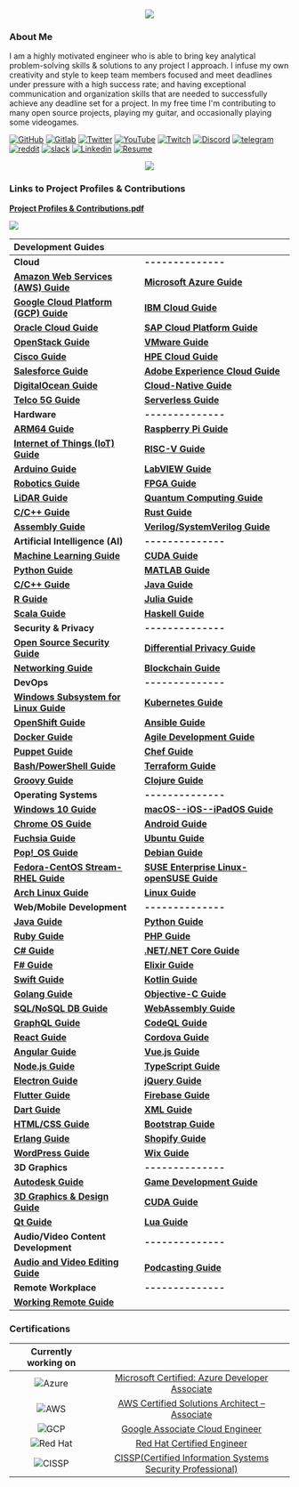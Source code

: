 <h1 align="center">
 <img src="https://user-images.githubusercontent.com/45159366/81243342-6c350f00-8fc4-11ea-9037-9cbe0f7bf3ff.png">
</h1>

### About Me
I am a highly motivated engineer who is able to bring key analytical problem-solving skills & solutions to any project I approach. I infuse my own creativity and style to keep team members focused and meet deadlines under pressure with a high success rate; and having exceptional communication and organization skills that are needed to successfully achieve any deadline set for a project. In my free time I'm contributing to many open source projects, playing my guitar, and occasionally playing some videogames.

[![GitHub](https://user-images.githubusercontent.com/45159366/94374332-67cad900-00c0-11eb-953d-8727aae8031d.png)](https://github.com/mikeroyal)
[![Gitlab](https://user-images.githubusercontent.com/45159366/114458301-e20e0700-9b93-11eb-8b4a-81784aba901c.png)](https://gitlab.com/maos20008)
[![Twitter](https://user-images.githubusercontent.com/45159366/85327986-bdba3000-b484-11ea-87f0-20be14e54852.png)](https://twitter.com/Miker256)
[![YouTube](https://user-images.githubusercontent.com/45159366/95527913-81570500-098b-11eb-9d12-7601543de4aa.png)]()
[![Twitch](https://user-images.githubusercontent.com/45159366/95504868-3ecd0280-0962-11eb-8ec2-a6c84182fb3e.png)](https://www.twitch.tv/r0yal_games)
[![Discord](https://user-images.githubusercontent.com/45159366/114456852-3617ec00-9b92-11eb-9446-7ecd481c0ba1.png)]()
[![telegram](https://user-images.githubusercontent.com/45159366/114456871-3a440980-9b92-11eb-9141-63c3add3fea7.png)]()
[![reddit](https://user-images.githubusercontent.com/45159366/114456858-37491900-9b92-11eb-9420-cb749e122dd8.png)]()
[![slack](https://user-images.githubusercontent.com/45159366/114456875-3b753680-9b92-11eb-86e4-202149551fad.png)]()
[![Linkedin](https://user-images.githubusercontent.com/45159366/85327989-beeb5d00-b484-11ea-9996-d6042a365e34.png)](https://www.linkedin.com/in/michael-royal-b923b4134/)
[![Resume](https://user-images.githubusercontent.com/45159366/85609897-5e3a5c80-b60b-11ea-94d4-751c7385e80a.png)](https://github.com/mikeroyal/mikeroyal.github.io/files/6612189/Michael_Royal_Resume.pdf)

<p align="center">
 <img src="https://user-images.githubusercontent.com/45159366/122827012-b3e62b00-d298-11eb-9382-d5e0ff96cc3c.gif">
 </p>

### Links to Project Profiles & Contributions

**[Project Profiles & Contributions.pdf](https://github.com/mikeroyal/mikeroyal.github.io/files/4875593/Links.to.Project.Contributions.pdf)**

 <img src="https://user-images.githubusercontent.com/45159366/122827819-bdbc5e00-d299-11eb-962a-a1b115b7faad.png">


| **Development Guides**|  |
| :--------------------| :--------------------| 
| **Cloud**|**--------------** |
|**[Amazon Web Services (AWS) Guide](https://github.com/mikeroyal/AWS-Guide)**|**[Microsoft Azure Guide](https://github.com/mikeroyal/Azure-Guide)**|
|**[Google Cloud Platform (GCP) Guide](https://github.com/mikeroyal/Google-Cloud-Guide)**|**[IBM Cloud Guide](https://github.com/mikeroyal/IBM-Cloud-Guide)**|
|**[Oracle Cloud Guide](https://github.com/mikeroyal/Oracle-Cloud-Guide)**| **[SAP Cloud Platform Guide](https://github.com/mikeroyal/SAP-Guide)**|
|**[OpenStack Guide](https://github.com/mikeroyal/OpenStack-Guide)**| **[VMware Guide](https://github.com/mikeroyal/VMware-Guide)**|
|**[Cisco Guide](https://github.com/mikeroyal/Cisco-Guide)**| **[HPE Cloud Guide](https://github.com/mikeroyal/HPE-Guide)**|
|**[Salesforce Guide](https://github.com/mikeroyal/Salesforce-Guide)**|**[Adobe Experience Cloud Guide](https://github.com/mikeroyal/Adobe-Experience-Cloud-Guide)**|
|**[DigitalOcean Guide](https://github.com/mikeroyal/DigitalOcean-Guide)**|**[Cloud-Native Guide](https://github.com/mikeroyal/Cloud-Native-Guide)**|
|**[Telco 5G Guide](https://github.com/mikeroyal/Telo-5G-Guide)**|**[Serverless Guide](https://github.com/mikeroyal/Serverless-Guide)**|
| **Hardware**| **--------------**|
|**[ARM64 Guide](https://github.com/mikeroyal/ARM-Guide)**|**[Raspberry Pi Guide](https://github.com/mikeroyal/Raspberry-Pi-Guide)**|
|**[Internet of Things (IoT) Guide](https://github.com/mikeroyal/IoT-Guide)**|**[RISC-V Guide](https://github.com/mikeroyal/RISC-V-Guide)**|
|**[Arduino Guide](https://github.com/mikeroyal/Arduino-Guide)**| **[LabVIEW Guide](https://github.com/mikeroyal/LabVIEW-Guide)**|
|**[Robotics Guide](https://github.com/mikeroyal/Robotics-guide)**|**[FPGA Guide](https://github.com/mikeroyal/FPGA-Guide)**|
|**[LiDAR Guide](https://github.com/mikeroyal/LiDAR-Guide)**|**[Quantum Computing Guide](https://github.com/mikeroyal/Quantum-Computing-Guide)**|
|**[C/C++ Guide](https://github.com/mikeroyal/CPP-Guide)**|**[Rust Guide](https://github.com/mikeroyal/Rust_lang-Guide)**|
|**[Assembly Guide](https://github.com/mikeroyal/Assembly-Guide)**|**[Verilog/SystemVerilog Guide](https://github.com/mikeroyal/Verilog-SystemVerilog-Guide)**|
| **Artificial Intelligence (AI)** | **--------------** |
|**[Machine Learning Guide](https://github.com/mikeroyal/Machine-Learning-Guide)**|**[CUDA Guide](https://github.com/mikeroyal/CUDA-Guide)**|
|**[Python Guide](https://github.com/mikeroyal/Python-Guide)**|**[MATLAB Guide](https://github.com/mikeroyal/MATLAB-Guide)**|
|**[C/C++ Guide](https://github.com/mikeroyal/CPP-Guide)**|**[Java Guide](https://github.com/mikeroyal/Java-Guide)**|
|**[R Guide](https://github.com/mikeroyal/R-Guide)**|**[Julia Guide](https://github.com/mikeroyal/Julia_lang-Guide)**|
|**[Scala Guide](https://github.com/mikeroyal/Scala-Guide)**|**[Haskell Guide](https://github.com/mikeroyal/Haskell-Guide)**|
| **Security & Privacy**| **--------------** |
|**[Open Source Security Guide](https://github.com/mikeroyal/Open-Source-Security-Guide)**|**[Differential Privacy Guide](https://github.com/mikeroyal/Differential-Privacy-Guide)**|
|**[Networking Guide](https://github.com/mikeroyal/Networking-Guide)**|**[Blockchain Guide](https://github.com/mikeroyal/Blockchain-Guide)**|
| **DevOps**| **--------------** |
|**[Windows Subsystem for Linux Guide](https://github.com/mikeroyal/WSL-Guide)**|**[Kubernetes Guide](https://github.com/mikeroyal/Kubernetes-Guide)**|
|**[OpenShift Guide](https://github.com/mikeroyal/OpenShift-Guide)**|**[Ansible Guide](https://github.com/mikeroyal/Ansible-Guide)**|
|**[Docker Guide](https://github.com/mikeroyal/Docker-Guide)**|**[Agile Development Guide](https://github.com/mikeroyal/Agile-Guide)** |
|**[Puppet Guide](https://github.com/mikeroyal/Puppet-Guide)**|**[Chef Guide](https://github.com/mikeroyal/Chef-Guide)**|
|**[Bash/PowerShell Guide](https://github.com/mikeroyal/Bash-Powershell-Guide)**|**[Terraform Guide](https://github.com/mikeroyal/Terraform-Guide)**|
|**[Groovy Guide](https://github.com/mikeroyal/Groovy-Guide)**|**[Clojure Guide](https://github.com/mikeroyal/Clojure-Guide)**|
| **Operating Systems**| **--------------** |
|**[Windows 10 Guide](https://github.com/mikeroyal/Windows-10-Guide)**|**[macOS--iOS--iPadOS Guide](https://github.com/mikeroyal/macOS-iOS-iPadOS-Guide)**|
|**[Chrome OS Guide](https://github.com/mikeroyal/Chrome-OS-Guide)**|**[Android Guide](https://github.com/mikeroyal/Android-Guide)**|
|**[Fuchsia Guide](https://github.com/mikeroyal/Fuchsia-Guide)**|**[Ubuntu Guide](https://github.com/mikeroyal/Perfect-Ubuntu-Guide)**|
|**[Pop!_OS Guide](https://github.com/mikeroyal/Pop_OS-Guide)**|**[Debian Guide](https://github.com/mikeroyal/Debian-Guide)**|
|**[Fedora-CentOS Stream-RHEL Guide](https://github.com/mikeroyal/Fedora-Guide)**|**[SUSE Enterprise Linux-openSUSE Guide](https://github.com/mikeroyal/SUSE-openSUSE-Guide)**|
|**[Arch Linux Guide](https://github.com/mikeroyal/Arch-Linux-Guide)**|**[Linux Guide](https://github.com/mikeroyal/Linux-Guide)** |
| **Web/Mobile Development**| **--------------** |
|**[Java Guide](https://github.com/mikeroyal/Java-Guide)**|**[Python Guide](https://github.com/mikeroyal/Python-Guide)**|
|**[Ruby Guide](https://github.com/mikeroyal/Ruby-Guide)**|**[PHP Guide](https://github.com/mikeroyal/PHP-Guide)**|
|**[C# Guide](https://github.com/mikeroyal/C-Sharp-Guide)**|**[.NET/.NET Core Guide](https://github.com/mikeroyal/.NET-Guide)**|
|**[F# Guide](https://github.com/mikeroyal/F-Sharp-Guide)**|**[Elixir Guide](https://github.com/mikeroyal/Elixir-Guide)**|
|**[Swift Guide](https://github.com/mikeroyal/Swift-Guide)**|**[Kotlin Guide](https://github.com/mikeroyal/Kotlin-Guide)**|
|**[Golang Guide](https://github.com/mikeroyal/Go-Guide)**|**[Objective-C Guide](https://github.com/mikeroyal/Objective-C-Guide)**|
|**[SQL/NoSQL DB Guide](https://github.com/mikeroyal/SQL-NoSQL-Guide)**|**[WebAssembly Guide](https://github.com/mikeroyal/WebAssembly-Guide)**|
|**[GraphQL Guide](https://github.com/mikeroyal/GraphQL-Guide)**| **[CodeQL Guide](https://github.com/mikeroyal/CodeQL-Guide)**|
**[React Guide](https://github.com/mikeroyal/ReactJS-Guide)**|**[Cordova Guide](https://github.com/mikeroyal/Cordova-Guide)**|
|**[Angular Guide](https://github.com/mikeroyal/Angular-Guide)**|**[Vue.js Guide](https://github.com/mikeroyal/VueJS-Guide)**
|**[Node.js Guide](https://github.com/mikeroyal/Node.js-Guide)**|**[TypeScript Guide](https://github.com/mikeroyal/TypeScript-Guide)**|
|**[Electron Guide](https://github.com/mikeroyal/Electron-Guide)**|**[jQuery Guide](https://github.com/mikeroyal/jQuery-Guide)**|
|**[Flutter Guide](https://github.com/mikeroyal/Flutter-Guide)**|**[Firebase Guide](https://github.com/mikeroyal/Firebase-Guide)**|
|**[Dart Guide](https://github.com/mikeroyal/Dart-Guide)**|**[XML Guide](https://github.com/mikeroyal/XML-Guide)**|
|**[HTML/CSS Guide](https://github.com/mikeroyal/HTML-CSS-Guide)**|**[Bootstrap Guide](https://github.com/mikeroyal/Bootstrap-Guide)**|
|**[Erlang Guide](https://github.com/mikeroyal/Erlang-Guide)**|**[Shopify Guide](https://github.com/mikeroyal/Shopify-Guide)**|
|**[WordPress Guide](https://github.com/mikeroyal/WordPress-Guide)**|**[Wix Guide](https://github.com/mikeroyal/Wix-Guide)**|
| **3D Graphics** |**--------------** | 
|**[Autodesk Guide](https://github.com/mikeroyal/Autodesk-Guide)**|**[Game Development Guide](https://github.com/mikeroyal/Game-Development-Guide)**|
|**[3D Graphics & Design Guide](https://github.com/mikeroyal/3D-Graphics-and-Design-Guide)**|**[CUDA Guide](https://github.com/mikeroyal/CUDA-Guide)**|
|**[Qt Guide](https://github.com/mikeroyal/Qt-Guide)**|**[Lua Guide](https://github.com/mikeroyal/Lua-Guide)**|
| **Audio/Video Content Development**| **--------------** |
|**[Audio and Video Editing Guide](https://github.com/mikeroyal/Audio-and-Video-Editing-Guide)**|**[Podcasting Guide](https://github.com/mikeroyal/Podcasting-Guide)**|
| **Remote Workplace** |**--------------** | 
|**[Working Remote Guide](https://github.com/mikeroyal/Working-Remote-Guide)**||

### Certifications

| Currently working on|  |
| :----------:| :---------------: | 
|![Azure](https://user-images.githubusercontent.com/45159366/100673067-af1b5300-3317-11eb-9f63-5839e9242f10.png)| [Microsoft Certified: Azure Developer Associate](https://docs.microsoft.com/learn/certifications/azure-developer)|
|![AWS](https://user-images.githubusercontent.com/45159366/100673070-b04c8000-3317-11eb-90bc-eded03b6e272.png) |[AWS Certified Solutions Architect – Associate](https://aws.amazon.com/certification/certified-solutions-architect-associate/)|
|![GCP](https://user-images.githubusercontent.com/45159366/100673076-b17dad00-3317-11eb-8fda-ec5adcd7df29.png)| [Google Associate Cloud Engineer](https://cloud.google.com/certification/cloud-engineer)|
|![Red Hat](https://user-images.githubusercontent.com/45159366/100673079-b2aeda00-3317-11eb-8a14-ddec35c47254.png)| [Red Hat Certified Engineer](https://www.redhat.com/en/services/certification/rhce)|
|![CISSP](https://user-images.githubusercontent.com/45159366/101218002-29f5ae00-3637-11eb-8e00-d2047ca8dca8.png)| [CISSP(Certified Information Systems Security Professional)](https://www.isc2.org/Certifications/CISSP)|
